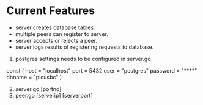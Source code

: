 # Current Features
  - server creates database tables
  - multiple peers can register to server.
  - server accepts or rejects a peer.
  - server logs results of registering requests to database.

1. postgres settings needs to be configured in server.go

const (
	host     = "localhost"
	port     = 5432
	user     = "postgres"
	password = "****"
	dbname   = "picusbc"
)

2. server.go [portno]
3. peer.go [serverip] [serverport] 
